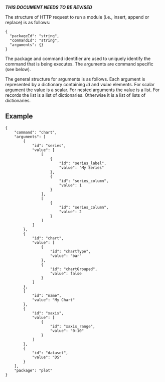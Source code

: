 ***THIS DOCUMENT NEEDS TO BE REVISED***

The structure of HTTP request to run a module (i.e., insert, append or replace) is as follows:


```
{
  "packageId": "string",
  "commandId": "string",
  "arguments": {}
}
```

The package and command identifier are used to uniquely identify the command that is being executes. The arguments are command specific (see below).


The general structure for arguments is as follows. Each argument is represented by a dictionary containing *id* and *value* elements. For scalar argument the value is a scalar. For nested arguments the value is a list. For records the list is a list of dictionaries. Otherwise it is a list of lists of dictionaries.

Example
-------

```
{
    "command": "chart",
    "arguments": [
        {
            "id": "series",
            "value": [
                [
                    {
                        "id": "series_label",
                        "value": "My Series"
                    },
                    {
                        "id": "series_column",
                        "value": 1
                    }
                ],
                [
                    {
                        "id": "series_column",
                        "value": 2
                    }
                ]
            ]
        },
        {
            "id": "chart",
            "value": [
                {
                    "id": "chartType",
                    "value": "bar"
                },
                {
                    "id": "chartGrouped",
                    "value": false
                }
            ]
        },
        {
            "id": "name",
            "value": "My Chart"
        },
        {
            "id": "xaxis",
            "value": [
                {
                    "id": "xaxis_range",
                    "value": "0:10"
                }
            ]
        },
        {
            "id": "dataset",
            "value": "DS"
        }
    ],
    "package": "plot"
}
```

